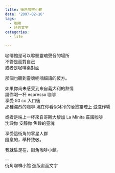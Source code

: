 ```yaml
---
title: 街角咖啡小館
date: '2007-02-10'
tags:
  - 咖啡
  - 詩與文字
categories:
  - life

---
```

咖啡館是可以聆聽靈魂聲音的場所  
不管是面對自己  
或者是咖啡桌對面  
  
那個也聽到靈魂呢喃細語的彼方。  
  
如果你尚未感受到來自義大利的熱情  
請你喝一杯 espresso 咖啡  
享受 50 cc 入口後  
那種濃烈的咖啡 澆在你看似冰冷的滾燙靈魂上 滋滋作響  
  
或者是端上一杯來自哥斯大黎加 La Minita 莊園咖啡  
沈澱你 安靜你 焦躁的靈魂  
  
享受這街角的零星人群  
隨意的，舉杯致敬。  
  
我就駐足在，街角咖啡小館。  
  
\--  
街角咖啡小館 進版畫面文字